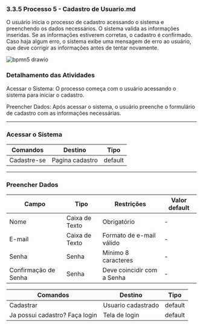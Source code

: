 ### 3.3.5 Processo 5 - Cadastro de Usuario.md
O usuário inicia o processo de cadastro acessando o sistema e preenchendo os dados necessários. O sistema valida as informações inseridas. Se as informações estiverem corretas, o cadastro é confirmado. Caso haja algum erro, o sistema exibe uma mensagem de erro ao usuário, que deve corrigir as informações antes de tentar novamente.

![bpmn5 drawio](https://github.com/user-attachments/assets/ac9db0a0-1d52-4b72-9812-f474ef6a6d96)

### Detalhamento das Atividades


Acessar o Sistema:
O processo começa com o usuário acessando o sistema para iniciar o cadastro.

Preencher Dados:
Após acessar o sistema, o usuário preenche o formulário de cadastro com as informações necessárias.

---

### Acessar o Sistema


| Comandos             | Destino           | Tipo      |
|----------------------|-------------------|-----------|
| Cadastre-se    | Pagina cadastro| default   |

---

### Preencher Dados
| Campo                | Tipo             | Restrições                      | Valor default    |
|----------------------|------------------|---------------------------------|------------------|
| Nome                 | Caixa de Texto   | Obrigatório                     | -                |
| E-mail               | Caixa de Texto   | Formato de e-mail válido         | -                |
| Senha                | Senha            | Mínimo 8 caracteres             | -                |
| Confirmação de Senha | Senha            | Deve coincidir com a Senha       | -                |

| Comandos             | Destino           | Tipo      |
|----------------------|-------------------|-----------|
| Cadastrar        | Usuario cadastrado | default   |
| Ja possui cadastro? Faça login        | Tela de login | default   |


